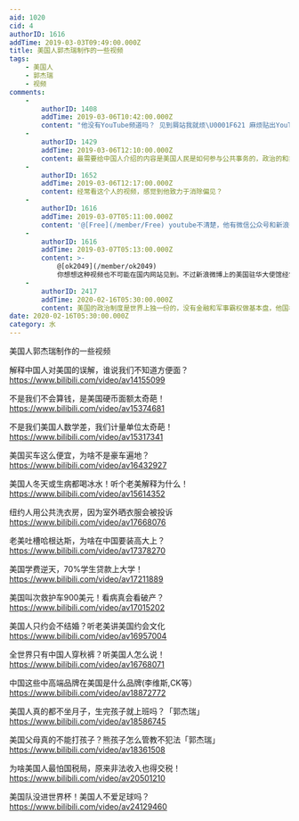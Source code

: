 ```yaml
---
aid: 1020
cid: 4
authorID: 1616
addTime: 2019-03-03T09:49:00.000Z
title: 美国人郭杰瑞制作的一些视频
tags:
    - 美国人
    - 郭杰瑞
    - 视频
comments:
    -
        authorID: 1408
        addTime: 2019-03-06T10:42:00.000Z
        content: "他没有YouTube频道吗？ 见到屑站我就烦\U0001F621 麻烦贴出YouTube的链接，行吗？"
    -
        authorID: 1429
        addTime: 2019-03-06T12:10:00.000Z
        content: 最需要给中国人介绍的内容是美国人民是如何参与公共事务的，政治的和非政治的，后者可以多讲些
    -
        authorID: 1652
        addTime: 2019-03-06T12:17:00.000Z
        content: 经常看这个人的视频，感觉到他致力于消除偏见？
    -
        authorID: 1616
        addTime: 2019-03-07T05:11:00.000Z
        content: '@[Free](/member/Free) youtube不清楚，他有微信公众号和新浪微博。'
    -
        authorID: 1616
        addTime: 2019-03-07T05:13:00.000Z
        content: >-
            @[ok2049](/member/ok2049)
            你想想这种视频也不可能在国内网站见到。不过新浪微博上的美国驻华大使馆经常发布你关注的信息，他们还有个博客，叫雾谷飞鸿，可以了解一下。
    -
        authorID: 2417
        addTime: 2020-02-16T05:30:00.000Z
        content: 美国的政治制度是世界上独一份的，没有金融和军事霸权做基本盘，他国根本无法复制。所以看了也没什么意义。
date: 2020-02-16T05:30:00.000Z
category: 水
---
```


美国人郭杰瑞制作的一些视频

解释中国人对美国的误解，谁说我们不知道方便面？ https://www.bilibili.com/video/av14155099

不是我们不会算钱，是美国硬币面额太奇葩！ https://www.bilibili.com/video/av15374681

不是我们美国人数学差，我们计量单位太奇葩！ https://www.bilibili.com/video/av15317341

美国买车这么便宜，为啥不是豪车遍地？ https://www.bilibili.com/video/av16432927

美国人冬天或生病都喝冰水！听个老美解释为什么！ https://www.bilibili.com/video/av15614352

纽约人用公共洗衣房，因为室外晒衣服会被投诉 https://www.bilibili.com/video/av17668076

老美吐槽哈根达斯，为啥在中国要装高大上？ https://www.bilibili.com/video/av17378270

美国学费逆天，70%学生贷款上大学！ https://www.bilibili.com/video/av17211889

美国叫次救护车900美元！看病真会看破产？ https://www.bilibili.com/video/av17015202

美国人只约会不结婚？听老美讲美国约会文化 https://www.bilibili.com/video/av16957004

全世界只有中国人穿秋裤？听美国人怎么说！ https://www.bilibili.com/video/av16768071

中国这些中高端品牌在美国是什么品牌(李维斯,CK等） https://www.bilibili.com/video/av18872772

美国人真的都不坐月子，生完孩子就上班吗？「郭杰瑞」 https://www.bilibili.com/video/av18586745

美国父母真的不能打孩子？熊孩子怎么管教不犯法「郭杰瑞」 https://www.bilibili.com/video/av18361508

为啥美国人最怕国税局，原来非法收入也得交税！ https://www.bilibili.com/video/av20501210

美国队没进世界杯！美国人不爱足球吗？ https://www.bilibili.com/video/av24129460
